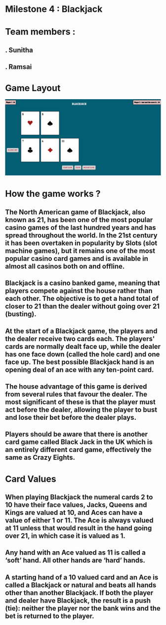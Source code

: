 # Milestone 4 : Blackjack

# Team members :
##             . Sunitha
##             . Ramsai

# Game Layout 

![Image description](images/ui.png)

# How the game works ?
## The North American game of Blackjack, also known as 21, has been one of the most popular casino games of the last hundred years and has spread throughout the world. In the 21st century it has been overtaken in popularity by Slots (slot machine games), but it remains one of the most popular casino card games and is available in almost all casinos both on and offline.

## Blackjack is a casino banked game, meaning that players compete against the house rather than each other. The objective is to get a hand total of closer to 21 than the dealer without going over 21 (busting).

## At the start of a Blackjack game, the players and the dealer receive two cards each. The players' cards are normally dealt face up, while the dealer has one face down (called the hole card) and one face up. The best possible Blackjack hand is an opening deal of an ace with any ten-point card.

## The house advantage of this game is derived from several rules that favour the dealer. The most significant of these is that the player must act before the dealer, allowing the player to bust and lose their bet before the dealer plays.

## Players should be aware that there is another card game called Black Jack in the UK which is an entirely different card game, effectively the same as Crazy Eights.

# Card Values

## When playing Blackjack the numeral cards 2 to 10 have their face values, Jacks, Queens and Kings are valued at 10, and Aces can have a value of either 1 or 11. The Ace is always valued at 11 unless that would result in the hand going over 21, in which case it is valued as 1.

## Any hand with an Ace valued as 11 is called a ‘soft’ hand. All other hands are ‘hard’ hands.

## A starting hand of a 10 valued card and an Ace is called a Blackjack or natural and beats all hands other than another Blackjack. If both the player and dealer have Blackjack, the result is a push (tie): neither the player nor the bank wins and the bet is returned to the player.


